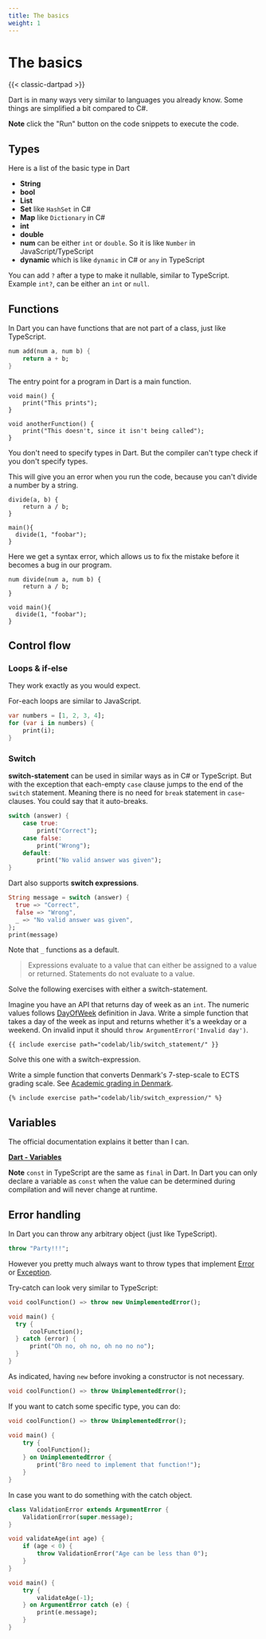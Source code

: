```yaml
---
title: The basics
weight: 1
---
```


# The basics

{{< classic-dartpad >}}

Dart is in many ways very similar to languages you already know.
Some things are simplified a bit compared to C#.

**Note** click the "Run" button on the code snippets to execute the code.

## Types

Here is a list of the basic type in Dart

- **String**
- **bool**
- **List**
- **Set** like `HashSet` in C#
- **Map** like `Dictionary` in C#
- **int**
- **double**
- **num** can be either `int` or `double`. So it is like `Number` in JavaScript/TypeScript
- **dynamic** which is like `dynamic` in C# or `any` in TypeScript

You can add `?` after a type to make it nullable, similar to TypeScript.
Example `int?`, can be either an `int` or `null`.

## Functions

In Dart you can have functions that are not part of a class, just like TypeScript.

```dart
num add(num a, num b) {
    return a + b;
}
```

The entry point for a program in Dart is a main function.

```run-dartpad:theme-dark:mode-dart:width-100%:height-200px
void main() {
    print("This prints");
}

void anotherFunction() {
    print("This doesn't, since it isn't being called");
}
```

You don't need to specify types in Dart.
But the compiler can't type check if you don't specify types.

This will give you an error when you run the code, because you can't divide a
number by a string.

```run-dartpad:theme-dark:mode-dart:width-100%:height-200px
divide(a, b) {
    return a / b;
}

main(){
  divide(1, "foobar");
}
```

Here we get a syntax error, which allows us to fix the mistake before it becomes
a bug in our program.

```run-dartpad:theme-dark:mode-dart:width-100%:height-200px
num divide(num a, num b) {
    return a / b;
}

void main(){
  divide(1, "foobar");
}
```

## Control flow

### Loops & if-else

They work exactly as you would expect.

For-each loops are similar to JavaScript.

```dart
var numbers = [1, 2, 3, 4];
for (var i in numbers) {
    print(i);
}
```

### Switch

**switch-statement** can be used in similar ways as in C# or TypeScript.
But with the exception that each-empty `case` clause jumps to the end of the
`switch` statement.
Meaning there is no need for `break` statement in `case`-clauses.
You could say that it auto-breaks.

```dart
switch (answer) {
    case true:
        print("Correct");
    case false:
        print("Wrong");
    default:
        print("No valid answer was given");
}
```

Dart also supports **switch expressions**.

```dart
String message = switch (answer) {
  true => "Correct",
  false => "Wrong",
  _ => "No valid answer was given",
};
print(message)
```

Note that `_` functions as a default.

> Expressions evaluate to a value that can either be assigned to a value or returned.
> Statements do not evaluate to a value.

Solve the following exercises with either a switch-statement.

Imagine you have an API that returns day of week as an `int`.
The numeric values follows
[DayOfWeek](https://docs.oracle.com/javase/8/docs/api/java/time/DayOfWeek.html)
definition in Java.
Write a simple function that takes a day of the week as input and returns
whether it's a weekday or a weekend.
On invalid input it should `throw ArgumentError('Invalid day')`.

```run-dartpad:theme-dark:mode-dart:width-100%
{{ include exercise path="codelab/lib/switch_statement/" }}
```

Solve this one with a switch-expression.

Write a simple function that converts Denmark's 7-step-scale to ECTS grading scale.
See [Academic grading in Denmark](https://en.wikipedia.org/wiki/Academic_grading_in_Denmark).

```run-dartpad:theme-dark:mode-dart:width-100%
{% include exercise path="codelab/lib/switch_expression/" %}
```

## Variables

The official documentation explains it better than I can.

**[Dart - Variables](https://dart.dev/language/variables)**

**Note** `const` in TypeScript are the same as `final` in Dart.
In Dart you can only declare a variable as `const` when the value can be
determined during compilation and will never change at runtime.

## Error handling

In Dart you can throw any arbitrary object (just like TypeScript).

```dart
throw "Party!!!";
```

However you pretty much always want to throw types that implement
[Error](https://api.dart.dev/stable/3.2.6/dart-core/Error-class.html) or
[Exception](https://api.dart.dev/stable/3.2.6/dart-core/Exception-class.html).

Try-catch can look very similar to TypeScript:

```dart
void coolFunction() => throw new UnimplementedError();

void main() {
  try {
      coolFunction();
  } catch (error) {
      print("Oh no, oh no, oh no no no");
  }
}
```

As indicated, having `new` before invoking a constructor is not necessary.

```dart
void coolFunction() => throw UnimplementedError();
```

If you want to catch some specific type, you can do:

```dart
void coolFunction() => throw UnimplementedError();

void main() {
    try {
        coolFunction();
    } on UnimplementedError {
        print("Bro need to implement that function!");
    }
}
```

In case you want to do something with the catch object.

```dart
class ValidationError extends ArgumentError {
    ValidationError(super.message);
}

void validateAge(int age) {
    if (age < 0) {
        throw ValidationError("Age can be less than 0");
    }
}

void main() {
    try {
        validateAge(-1);
    } on ArgumentError catch (e) {
        print(e.message);
    }
}
```

